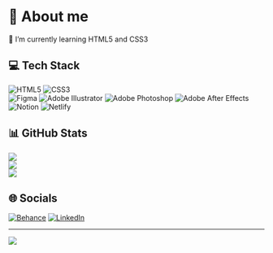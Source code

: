# 💫 About me
🌱 I’m currently learning HTML5 and CSS3<br>

## 💻 Tech Stack
![HTML5](https://img.shields.io/badge/html5-%23E34F26.svg?style=for-the-badge&logo=html5&logoColor=white) 
![CSS3](https://img.shields.io/badge/css3-%231572B6.svg?style=for-the-badge&logo=css3&logoColor=white)
<br>
![Figma](https://img.shields.io/badge/figma-%23F24E1E.svg?style=for-the-badge&logo=figma&logoColor=white) 
![Adobe Illustrator](https://img.shields.io/badge/adobe%20illustrator-%23FF9A00.svg?style=for-the-badge&logo=adobe%20illustrator&logoColor=white) 
![Adobe Photoshop](https://img.shields.io/badge/adobe%20photoshop-%2331A8FF.svg?style=for-the-badge&logo=adobe%20photoshop&logoColor=white) 
![Adobe After Effects](https://img.shields.io/badge/Adobe%20After%20Effects-9999FF.svg?style=for-the-badge&logo=Adobe%20After%20Effects&logoColor=white) 
<br>
![Notion](https://img.shields.io/badge/Notion-%23000000.svg?style=for-the-badge&logo=notion&logoColor=white)
![Netlify](https://img.shields.io/badge/netlify-%23000000.svg?style=for-the-badge&logo=netlify&logoColor=#00C7B7)

## 📊 GitHub Stats
![](https://github-readme-stats.vercel.app/api?username=melicolors&theme=tokyonight&hide_border=true&include_all_commits=true&count_private=true)<br/>
![](https://github-readme-streak-stats.herokuapp.com/?user=melicolors&theme=tokyonight&hide_border=true)<br/>
![](https://github-readme-stats.vercel.app/api/top-langs/?username=melicolors&theme=tokyonight&hide_border=true&include_all_commits=true&count_private=true&layout=compact)

## 🌐 Socials
[![Behance](https://img.shields.io/badge/Behance-1769ff?logo=behance&logoColor=white)](https://behance.net/melicolors) 
[![LinkedIn](https://img.shields.io/badge/LinkedIn-%230077B5.svg?logo=linkedin&logoColor=white)](https://linkedin.com/in/melicolors) 

---
[![](https://visitcount.itsvg.in/api?id=melicolors&icon=0&color=8)](https://visitcount.itsvg.in)


<!--
**melicolors/melicolors** is a ✨ _special_ ✨ repository because its `README.md` (this file) appears on your GitHub profile.

Here are some ideas to get you started:

- 🔭 I’m currently working on ...
- 🌱 I’m currently learning ...
- 👯 I’m looking to collaborate on ...
- 🤔 I’m looking for help with ...
- 💬 Ask me about ...
- 📫 How to reach me: ...
- 😄 Pronouns: ...
- ⚡ Fun fact: ...
-->
